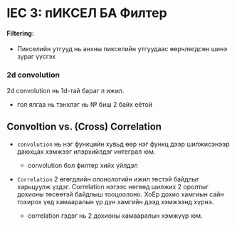 # lEC 3: пИКСЕЛ БА Филтер 

#### Filtering:

 - Пикселийн утгууд нь анхны пикселийн утгуудаас өөрчлөгдсөн шинэ зураг үүсгэх


### 2d convolution

2d convolution нь 1d-тай бараг л ижил.

- гол ялгаа нь тэнхлэг нь № биш 2 байх еётой 

## Convoltion vs. (Cross) Correlation

* `convolution` нь нэг функцийн хувьд өөр нэг функц дээр шилжисэнээр даюхцах хэмжээг илэрхийлдэг интеграл юм.

	- convolution бол филтер хийх үйлдэл

* `Correlation` 2 өгөгдлийн олонологийн ижил төстэй байдлыг харьцуулж үздэг. Correlation нэгээс нөгөөд шилжих 2 оролтыг дохионы төсөөтэй байдлыш тооцоолоно. ХоЕр дохио хамгиын сайн тохирох үед хамааралын үр дүн хамгийн дээд хэмжээнд хүрнэ.

	- correlation гэдэг нь 2 дохионы хамааралын хэмжүүр юм.



